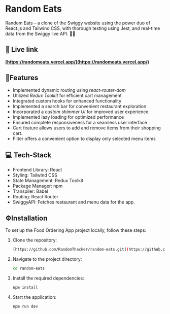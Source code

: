 # Random Eats

Random Eats – a clone of the Swiggy website using the power duo of React.js and Tailwind CSS, with thorough testing using Jest, and real-time data from the Swiggy live API. 🍔🛵


## 🔗 Live link

**[https://randomeats.vercel.app/](https://randomeats.vercel.app/)**


## 📓Features 
- Implemented dynamic routing using *react-router-dom*
- Utilized *Redux Toolkit* for efficient cart management
- Integrated custom hooks for enhanced functionality
- Implemented a search bar for convenient restaurant exploration
- Incorporated a *custom shimmer UI* for improved user experience
- Implemented lazy loading for optimized performance
- Ensured complete responsiveness for a seamless user interface
- Cart feature allows users to add and remove items from their shopping cart.
- Filter offers a convenient option to display only selected menu items

## 💻 Tech-Stack 
- Frontend Library: React 
- Styling: Tailwind CSS 
- State Management: Redux Toolkit 
- Package Manager: npm 
- Transpiler: Babel
- Routing: React Router
- SwiggyAPI: Fetches restaurant and menu data for the app.


## ⚙️Installation 
To set up the Food Ordering App project locally, follow these steps:

1. Clone the repository:
    ```bash
    [https://github.com/RandomThacker/random-eats.git](https://github.com/RandomThacker/random-eats.git)
    ```

2. Navigate to the project directory:
    ```bash
    cd random-eats
    ```

3. Install the required dependencies:
    ```bash
    npm install
    ```

4. Start the application:
    ```bash
    npm run dev
    ```
